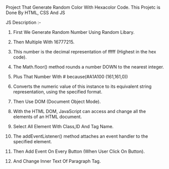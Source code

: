 Project That Generate Random Color With Hexacolor Code.
This Projetc is Done By HTML, CSS And JS

JS Description :- 

1. First We Generate Random Number Using Random Libary.
2. Then Multiple With 16777215.
3. This number is the decimal representation of fffff (Highest in the hex code).
4. The Math.floor() method rounds a number DOWN to the nearest integer.
5. Plus That Number With # because(#A1A100 (161,161,0))
6. Converts the numeric value of this instance to its equivalent string representation, using the specified format.

7. Then Use DOM (Document Object Mode).
8. With the HTML DOM, JavaScript can access and change all the elements of an HTML document.
9. Select All Element With Class,ID And Tag Name.

10. The addEventListener() method attaches an event handler to the specified element.
11. Then Add Event On Every Button (When User Click On Button).
12. And Change Inner Text Of Paragraph Tag.
   
